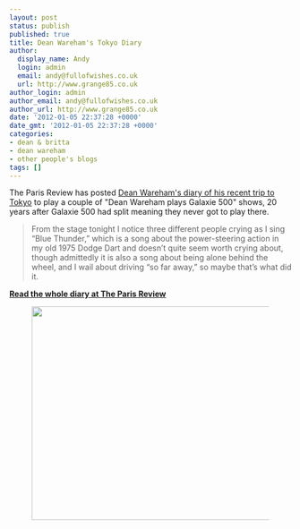```yaml
---
layout: post
status: publish
published: true
title: Dean Wareham's Tokyo Diary
author:
  display_name: Andy
  login: admin
  email: andy@fullofwishes.co.uk
  url: http://www.grange85.co.uk
author_login: admin
author_email: andy@fullofwishes.co.uk
author_url: http://www.grange85.co.uk
date: '2012-01-05 22:37:28 +0000'
date_gmt: '2012-01-05 22:37:28 +0000'
categories:
- dean & britta
- dean wareham
- other people's blogs
tags: []
---
```

<p>The Paris Review has posted <a href="http://www.theparisreview.org/blog/2012/01/03/the-tokyo-diary/">Dean Wareham's diary of his recent trip to Tokyo</a> to play a couple of "Dean Wareham plays Galaxie 500" shows, 20 years after Galaxie 500 had split meaning they never got to play there.</p>
<blockquote><p>From the stage tonight I notice three different people crying as I sing “Blue Thunder,” which is a song about the power-steering action in my old 1975 Dodge Dart and doesn’t quite seem worth crying about, though admittedly it is also a song about being alone behind the wheel, and I wail about driving “so far away,” so maybe that’s what did it.</p></blockquote>
<p><strong><a href="http://www.theparisreview.org/blog/2012/01/03/the-tokyo-diary/">Read the whole diary at The Paris Review</a></strong></p>
<p><figure class="caption aligncenter" width="574" caption="Backstage at the Liquid Room, we are trying to staying awake before the show, eating rice cakes and unusual candy bars and staring at the poster of Kurt and Courtney on the wall"><img alt="" src="http://www.fullofwishes.co.uk/wp/wp-content/uploads/2012/01/5-Liquid-Room-dressing-room-e1323966563483.jpg" title="Kurt & Courtney" width="574" height="382" /><figcaption class="caption-text"></figcaption></figure>
